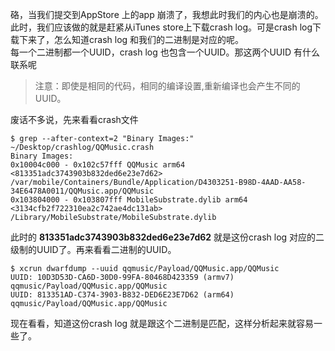 硌，当我们提交到AppStore 上的app 崩溃了，我想此时我们的内心也是崩溃的。此时，我们应该做的就是赶紧从iTunes store上下载crash log。可是crash log下载下来了，怎么知道crash log 和我们的二进制是对应的呢。               
每一个二进制都一个UUID，crash log 也包含一个UUID。那这两个UUID 有什么联系呢          
>注意：即使是相同的代码，相同的编译设置,重新编译也会产生不同的UUID。          



废话不多说，先来看看crash文件       
````
$ grep --after-context=2 "Binary Images:" ~/Desktop/crashlog/QQMusic.crash      
Binary Images:       
0x10004c000 - 0x102c57fff QQMusic arm64  <813351adc3743903b832ded6e23e7d62> /var/mobile/Containers/Bundle/Application/D4303251-B98D-4AAD-AA58-34E6478A0011/QQMusic.app/QQMusic        
0x103804000 - 0x103807fff MobileSubstrate.dylib arm64  <3134cfb2f722310ea2c742ae4dc131ab> /Library/MobileSubstrate/MobileSubstrate.dylib      
````



此时的 <b>813351adc3743903b832ded6e23e7d62</b> 就是这份crash log 对应的二级制的UUID了。再来看看二进制的UUID。       
```
$ xcrun dwarfdump --uuid qqmusic/Payload/QQMusic.app/QQMusic
UUID: 10D3D53D-CA6D-30D0-99FA-80468D423359 (armv7) qqmusic/Payload/QQMusic.app/QQMusic
UUID: 813351AD-C374-3903-B832-DED6E23E7D62 (arm64) qqmusic/Payload/QQMusic.app/QQMusic
```
现在看看，知道这份crash log 就是跟这个二进制是匹配，这样分析起来就容易一些了。
